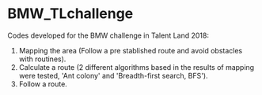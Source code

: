 # BMW_TLchallenge
Codes developed for the BMW challenge in Talent Land 2018:

1. Mapping the area (Follow a pre stablished route and avoid obstacles with routines).
2. Calculate a route (2 different algorithms based in the results of mapping were tested,
'Ant colony' and 'Breadth-first search, BFS').
3. Follow a route.
